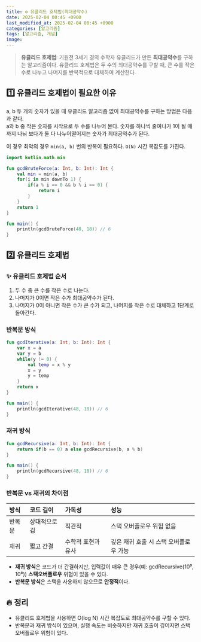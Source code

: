 ```yaml
---
title: ⚙️ 유클리드 호제법(최대공약수)
date: 2025-02-04 00:45 +0900
last_modified_at: 2025-02-04 00:45 +0900
categories: [알고리즘]
tags: [알고리즘, 개념]
image:
---
```


> **유클리드 호제법**: 기원전 3세기 경의 수학자 유클리드가 만든 **최대공약수**를 구하는 알고리즘이다. 유클리드 호제법은 두 수의 최대공약수를 구할 때, 큰 수를 작은 수로 나누고 나머지를 반복적으로 대체하여 계산한다.

## 1️⃣ 유클리드 호제법이 필요한 이유

a, b 두 개의 숫자가 있을 때 유클리드 알고리즘 없이 최대공약수를 구하는 방법은 다음과 같다.  
a와 b 중 작은 숫자를 시작으로 두 수를 나누어 본다. 숫자를 하나씩 줄여나가 1이 될 때까지 나눠 보다가 둘 다 나누어떨어지는 숫자가 최대공약수가 된다.

이 경우 최악의 경우 `min(a, b)` 번의 반복이 필요하다. `O(N)` 시간 복잡도를 가진다.

```kotlin
import kotlin.math.min

fun gcdBruteForce(a: Int, b: Int): Int {
    val min = min(a, b)
    for(i in min downTo 1) {
        if(a % i == 0 && b % i == 0) {
            return i
        }
    }
    return 1
}

fun main() {
    println(gcdBruteForce(48, 18)) // 6
}
```

## 2️⃣ 유클리드 호제법

### ✨ 유클리드 호제법 순서

1. 두 수 중 큰 수를 작은 수로 나눈다.
2. 나머지가 0이면 작은 수가 최대공약수가 된다.
3. 나머지가 0이 아니면 작은 수가 큰 수가 되고, 나머지를 작은 수로 대체하고 1단계로 돌아간다.

### 반복문 방식

```kotlin
fun gcdIterative(a: Int, b: Int): Int {
    var x = a
    var y = b
    while(y != 0) {
        val temp = x % y
        x = y
        y = temp
    }
    return x
}

fun main() {
    println(gcdIterative(48, 18)) // 6
}
```

### 재귀 방식
```kotlin
fun gcdRecursive(a: Int, b: Int): Int {
    return if(b == 0) a else gcdRecursive(b, a % b)
}

fun main() {
    println(gcdRecursive(48, 18)) // 6
}
```

### 반복문 vs 재귀의 차이점

| 방식   | 코드 길이     | 가독성             | 성능                                   |
| :----- | :------------ | :----------------- | :------------------------------------- |
| 반복문 | 상대적으로 김 | 직관적             | 스택 오버플로우 위험 없음              |
| 재귀   | 짧고 간결     | 수학적 표현과 유사 | 깊은 재귀 호출 시 스택 오버플로우 가능 |

- **재귀 방식**은 코드가 더 간결하지만, 입력값이 매우 큰 경우(예: gcdRecursive(10⁹, 10⁸)) **스택오버플로우** 위험이 있을 수 있다.
- **반복문 방식**은 스택을 사용하지 않으므로 **안정적**이다.

## 🔥 정리
- 유클리드 호제법을 사용하면 O(log N) 시간 복잡도로 최대공약수를 구할 수 있다.
- 반복문과 재귀 방식이 있으며, 실행 속도는 비슷하지만 재귀 호출이 깊어지면 스택 오버플로우 위험이 있다.